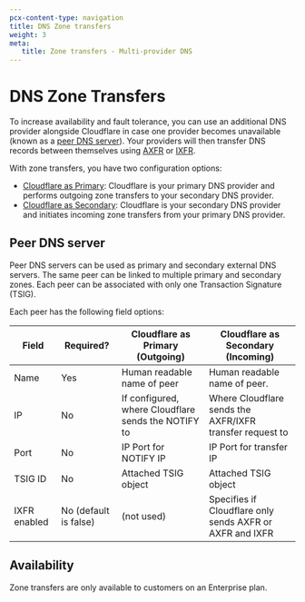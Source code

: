 ```yaml
---
pcx-content-type: navigation
title: DNS Zone transfers
weight: 3
meta:
   title: Zone transfers - Multi-provider DNS
---
```


# DNS Zone Transfers

To increase availability and fault tolerance, you can use an additional DNS provider alongside Cloudflare in case one provider becomes unavailable (known as a [peer DNS server](#peer-dns-server)). Your providers will then transfer DNS records between themselves using [AXFR](https://datatracker.ietf.org/doc/html/rfc5936) or [IXFR](https://datatracker.ietf.org/doc/html/rfc1995).

With zone transfers, you have two configuration options:

- [Cloudflare as Primary](/dns/zone-setups/zone-transfers/cloudflare-as-primary/): Cloudflare is your primary DNS provider and performs outgoing zone transfers to your secondary DNS provider.
- [Cloudflare as Secondary](/dns/zone-setups/zone-transfers/cloudflare-as-secondary/): Cloudflare is your secondary DNS provider and initiates incoming zone transfers from your primary DNS provider.

## Peer DNS server

Peer DNS servers can be used as primary and secondary external DNS servers. The same peer can be linked to multiple primary and secondary zones. Each peer can be associated with only one Transaction Signature (TSIG).

Each peer has the following field options:

| Field | Required? | Cloudflare as Primary (Outgoing) | Cloudflare as Secondary (Incoming) |
| --- | --- | --- | --- |
| Name | Yes | Human readable name of peer | Human readable name of peer. |
| IP | No | If configured, where Cloudflare sends the NOTIFY to | Where Cloudflare sends the AXFR/IXFR transfer request to |
| Port | No | IP Port for NOTIFY IP | IP Port for transfer IP |
| TSIG ID | No | Attached TSIG object | Attached TSIG object |
| IXFR enabled | No (default is false) | (not used) | Specifies if Cloudflare only sends AXFR or AXFR and IXFR |

## Availability

Zone transfers are only available to customers on an Enterprise plan.